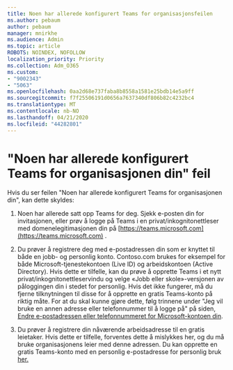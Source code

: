 ```yaml
---
title: Noen har allerede konfigurert Teams for organisasjonsfeilen
ms.author: pebaum
author: pebaum
manager: mnirkhe
ms.audience: Admin
ms.topic: article
ROBOTS: NOINDEX, NOFOLLOW
localization_priority: Priority
ms.collection: Adm_O365
ms.custom:
- "9002343"
- "5063"
ms.openlocfilehash: 0aa2d68e737faba8b8558a1581e25bdb14e5a9ff
ms.sourcegitcommit: f7f25506191d0656a7637340df806b82c4232bc4
ms.translationtype: MT
ms.contentlocale: nb-NO
ms.lasthandoff: 04/21/2020
ms.locfileid: "44282801"
---
```

# <a name="someone-has-already-set-up-teams-for-your-organization-error"></a>"Noen har allerede konfigurert Teams for organisasjonen din" feil

Hvis du ser feilen "Noen har allerede konfigurert Teams for organisasjonen din", kan dette skyldes:

1. Noen har allerede satt opp Teams for deg. Sjekk e-posten din for invitasjonen, eller prøv å logge på Teams i en privat/inkognitonettleser med domenelegitimasjonen din på [https://teams.microsoft.com](https://teams.microsoft.com) .

2. Du prøver å registrere deg med e-postadressen din som er knyttet til både en jobb- og personlig konto. Contoso.com brukes for eksempel for både Microsoft-tjenestekontoen (Live ID) og arbeidskontoen (Active Directory). Hvis dette er tilfelle, kan du prøve å opprette Teams i et nytt privat/inkognitonettleservindu og velge «Jobb eller skole»-versjonen av påloggingen din i stedet for personlig. Hvis det ikke fungerer, må du fjerne tilknytningen til disse for å opprette en gratis Teams-konto på riktig måte. For at du skal kunne gjøre dette, følg trinnene under "Jeg vil bruke en annen adresse eller telefonnummer til å logge på" på siden, [Endre e-postadressen eller telefonnummeret for Microsoft-kontoen din](https://support.microsoft.com/help/12407).

3. Du prøver å registrere din nåværende arbeidsadresse til en gratis leietaker. Hvis dette er tilfelle, forventes dette å mislykkes her, og du må bruke organisasjonens leier med denne adressen. Du kan opprette en gratis Teams-konto med en personlig e-postadresse for personlig bruk [her.](https://products.office.com/microsoft-teams/group-chat-software)
